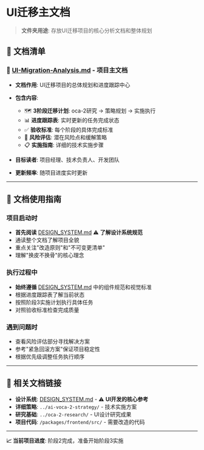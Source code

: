 # UI迁移主文档

> **文件夹用途**: 存放UI迁移项目的核心分析文档和整体规划

## 📄 **文档清单**

### 🎯 **[UI-Migration-Analysis.md](UI-Migration-Analysis.md)** - 项目主文档
- **文档作用**: UI迁移项目的总体规划和进度跟踪中心
- **包含内容**:
  - 🗺️ **3阶段迁移计划**: oca-2研究 → 策略规划 → 实施执行
  - 📊 **进度跟踪表**: 实时更新的任务完成状态
  - ✅ **验收标准**: 每个阶段的具体完成标准
  - 🚨 **风险评估**: 潜在风险点和缓解策略
  - 📋 **实施指南**: 详细的技术实施步骤

- **目标读者**: 项目经理、技术负责人、开发团队
- **更新频率**: 随项目进度实时更新

---

## 🎯 **文档使用指南**

### **项目启动时**
- **首先阅读** [DESIGN_SYSTEM.md](/DESIGN_SYSTEM.md) ⚠️ **了解设计系统规范**
- 通读整个文档了解项目全貌
- 重点关注"改造原则"和"不可变更清单"
- 理解"换皮不换骨"的核心理念

### **执行过程中**
- **始终遵循** [DESIGN_SYSTEM.md](/DESIGN_SYSTEM.md) 中的组件规范和视觉标准
- 根据进度跟踪表了解当前状态
- 按照阶段3实施计划执行具体任务
- 对照验收标准检查完成质量

### **遇到问题时**
- 查看风险评估部分寻找解决方案
- 参考"紧急回滚方案"保证项目稳定性
- 根据优先级调整任务执行顺序

---

## 🔗 **相关文档链接**

- **设计系统**: [DESIGN_SYSTEM.md](/DESIGN_SYSTEM.md) - ⚠️ **UI开发的核心参考**
- **详细策略**: `../ai-voca-2-strategy/` - 技术实施方案
- **研究基础**: `../oca-2-research/` - UI设计研究成果  
- **项目代码**: `/packages/frontend/src/` - 需要改造的代码

---

**📈 当前项目进度**: 阶段2完成，准备开始阶段3实施 